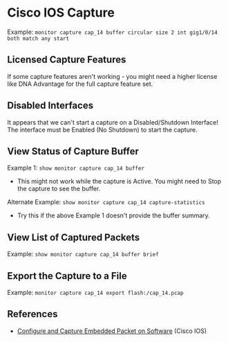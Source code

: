 # Cisco IOS Capture

Example: `monitor capture cap_14 buffer circular size 2 int gig1/0/14 both match any start`

## Licensed Capture Features

If some capture features aren't working - you might need a higher license like DNA Advantage for the full capture feature set.

## Disabled Interfaces

It appears that we can't start a capture on a Disabled/Shutdown Interface! The interface must be Enabled (No Shutdown) to start the capture.

## View Status of Capture Buffer

Example 1: `show monitor capture cap_14 buffer`
* This might not work while the capture is Active. You might need to Stop the capture to see the buffer.

Alternate Example: `show monitor capture cap_14 capture-statistics`
* Try this if the above Example 1 doesn't provide the buffer summary.

## View List of Captured Packets

Example: `show monitor capture cap_14 buffer brief`

## Export the Capture to a File

Example: `monitor capture cap_14 export flash:/cap_14.pcap`

## References

* [Configure and Capture Embedded Packet on Software][1] (Cisco IOS)

[1]: https://www.cisco.com/c/en/us/support/docs/ios-nx-os-software/ios-embedded-packet-capture/116045-productconfig-epc-00.html
